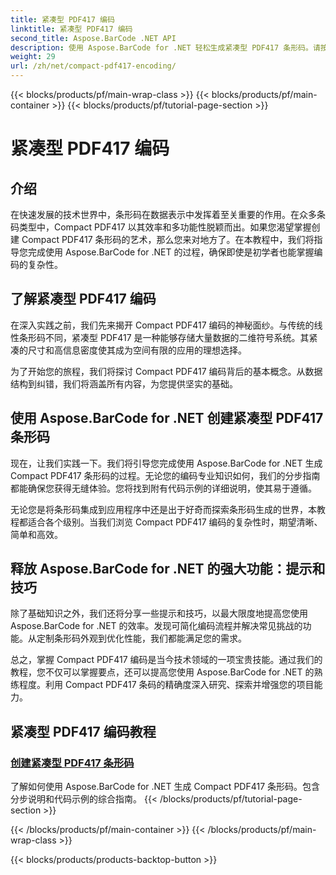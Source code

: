 ```yaml
---
title: 紧凑型 PDF417 编码
linktitle: 紧凑型 PDF417 编码
second_title: Aspose.BarCode .NET API
description: 使用 Aspose.BarCode for .NET 轻松生成紧凑型 PDF417 条形码。请按照我们的分步指南进行高效编码，并附有代码示例。
weight: 29
url: /zh/net/compact-pdf417-encoding/
---
```


{{< blocks/products/pf/main-wrap-class >}}
{{< blocks/products/pf/main-container >}}
{{< blocks/products/pf/tutorial-page-section >}}

# 紧凑型 PDF417 编码


## 介绍

在快速发展的技术世界中，条形码在数据表示中发挥着至关重要的作用。在众多条码类型中，Compact PDF417 以其效率和多功能性脱颖而出。如果您渴望掌握创建 Compact PDF417 条形码的艺术，那么您来对地方了。在本教程中，我们将指导您完成使用 Aspose.BarCode for .NET 的过程，确保即使是初学者也能掌握编码的复杂性。

## 了解紧凑型 PDF417 编码

在深入实践之前，我们先来揭开 Compact PDF417 编码的神秘面纱。与传统的线性条形码不同，紧凑型 PDF417 是一种能够存储大量数据的二维符号系统。其紧凑的尺寸和高信息密度使其成为空间有限的应用的理想选择。

为了开始您的旅程，我们将探讨 Compact PDF417 编码背后的基本概念。从数据结构到纠错，我们将涵盖所有内容，为您提供坚实的基础。

## 使用 Aspose.BarCode for .NET 创建紧凑型 PDF417 条形码

现在，让我们实践一下。我们将引导您完成使用 Aspose.BarCode for .NET 生成 Compact PDF417 条形码的过程。无论您的编码专业知识如何，我们的分步指南都能确保您获得无缝体验。您将找到附有代码示例的详细说明，使其易于遵循。

无论您是将条形码集成到应用程序中还是出于好奇而探索条形码生成的世界，本教程都适合各个级别。当我们浏览 Compact PDF417 编码的复杂性时，期望清晰、简单和高效。

## 释放 Aspose.BarCode for .NET 的强大功能：提示和技巧

除了基础知识之外，我们还将分享一些提示和技巧，以最大限度地提高您使用 Aspose.BarCode for .NET 的效率。发现可简化编码流程并解决常见挑战的功能。从定制条形码外观到优化性能，我们都能满足您的需求。

总之，掌握 Compact PDF417 编码是当今技术领域的一项宝贵技能。通过我们的教程，您不仅可以掌握要点，还可以提高您使用 Aspose.BarCode for .NET 的熟练程度。利用 Compact PDF417 条码的精确度深入研究、探索并增强您的项目能力。

## 紧凑型 PDF417 编码教程
### [创建紧凑型 PDF417 条形码](./compact-pdf417-basic-configuration/)
了解如何使用 Aspose.BarCode for .NET 生成 Compact PDF417 条形码。包含分步说明和代码示例的综合指南。
{{< /blocks/products/pf/tutorial-page-section >}}

{{< /blocks/products/pf/main-container >}}
{{< /blocks/products/pf/main-wrap-class >}}

{{< blocks/products/products-backtop-button >}}
